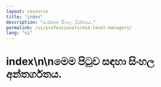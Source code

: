 ```yaml
---
layout: resource
title: "index"
description: "සංස්කෘත සිංහල විස්තරය."
permalink: /si/professionals/mid-level-managers/
lang: "si"
---
```


# index\n\nමෙම පිටුව සඳහා සිංහල අන්තර්ගතය.
